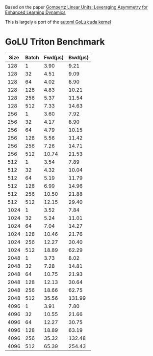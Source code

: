 Based on the paper [Gompertz Linear Units: Leveraging Asymmetry for Enhanced Learning Dynamics](https://arxiv.org/abs/2502.03654)

This is largely a port of the [automl GoLu cuda kernel](https://github.com/automl/GoLU/tree/main)

# GoLU Triton Benchmark

| Size | Batch | Fwd(μs) | Bwd(μs) |
|------|-------|---------|---------|
| 128  | 1     | 3.90    | 9.21    |
| 128  | 32    | 4.51    | 9.09    |
| 128  | 64    | 4.02    | 8.90    |
| 128  | 128   | 4.83    | 10.21   |
| 128  | 256   | 5.37    | 11.54   |
| 128  | 512   | 7.33    | 14.63   |
| 256  | 1     | 3.60    | 7.92    |
| 256  | 32    | 4.17    | 8.90    |
| 256  | 64    | 4.79    | 10.15   |
| 256  | 128   | 5.56    | 11.42   |
| 256  | 256   | 7.26    | 14.71   |
| 256  | 512   | 10.74   | 21.53   |
| 512  | 1     | 3.54    | 7.89    |
| 512  | 32    | 4.32    | 10.04   |
| 512  | 64    | 5.19    | 11.79   |
| 512  | 128   | 6.99    | 14.96   |
| 512  | 256   | 10.50   | 21.88   |
| 512  | 512   | 12.15   | 29.40   |
| 1024 | 1     | 3.52    | 7.84    |
| 1024 | 32    | 5.24    | 11.01   |
| 1024 | 64    | 7.04    | 14.27   |
| 1024 | 128   | 10.46   | 21.76   |
| 1024 | 256   | 12.27   | 30.40   |
| 1024 | 512   | 18.89   | 62.29   |
| 2048 | 1     | 3.73    | 8.02    |
| 2048 | 32    | 7.28    | 14.81   |
| 2048 | 64    | 10.75   | 21.93   |
| 2048 | 128   | 12.13   | 30.64   |
| 2048 | 256   | 18.66   | 62.75   |
| 2048 | 512   | 35.56   | 131.99  |
| 4096 | 1     | 3.91    | 7.80    |
| 4096 | 32    | 10.55   | 21.66   |
| 4096 | 64    | 12.27   | 30.75   |
| 4096 | 128   | 18.89   | 63.19   |
| 4096 | 256   | 35.32   | 132.48  |
| 4096 | 512   | 65.39   | 254.43  |


